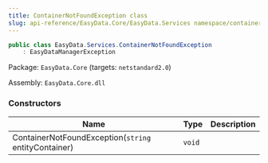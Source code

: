 ```yaml
---
title: ContainerNotFoundException class
slug: api-reference/EasyData.Core/EasyData.Services namespace/containernotfoundexception-class
---
```



```csharp
public class EasyData.Services.ContainerNotFoundException
    : EasyDataManagerException

```
Package: `EasyData.Core` (targets: `netstandard2.0`)

Assembly: `EasyData.Core.dll`

### Constructors

| Name | Type | Description | 
| --- | --- | --- | 
| ContainerNotFoundException(`string` entityContainer) | `void` |  |